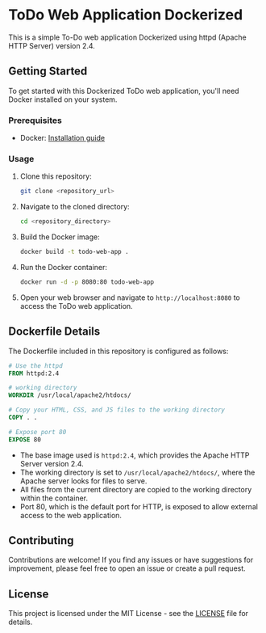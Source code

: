 # ToDo Web Application Dockerized

This is a simple To-Do web application Dockerized using httpd (Apache HTTP Server) version 2.4.

## Getting Started

To get started with this Dockerized ToDo web application, you'll need Docker installed on your system.

### Prerequisites

- Docker: [Installation guide](https://docs.docker.com/get-docker/)

### Usage

1. Clone this repository:

    ```bash
    git clone <repository_url>
    ```

2. Navigate to the cloned directory:

    ```bash
    cd <repository_directory>
    ```

3. Build the Docker image:

    ```bash
    docker build -t todo-web-app .
    ```

4. Run the Docker container:

    ```bash
    docker run -d -p 8080:80 todo-web-app
    ```

5. Open your web browser and navigate to `http://localhost:8080` to access the ToDo web application.

## Dockerfile Details

The Dockerfile included in this repository is configured as follows:

```Dockerfile
# Use the httpd
FROM httpd:2.4

# working directory
WORKDIR /usr/local/apache2/htdocs/

# Copy your HTML, CSS, and JS files to the working directory
COPY . .

# Expose port 80
EXPOSE 80
```

- The base image used is `httpd:2.4`, which provides the Apache HTTP Server version 2.4.
- The working directory is set to `/usr/local/apache2/htdocs/`, where the Apache server looks for files to serve.
- All files from the current directory are copied to the working directory within the container.
- Port 80, which is the default port for HTTP, is exposed to allow external access to the web application.

## Contributing

Contributions are welcome! If you find any issues or have suggestions for improvement, please feel free to open an issue or create a pull request.

## License

This project is licensed under the MIT License - see the [LICENSE](LICENSE) file for details.
